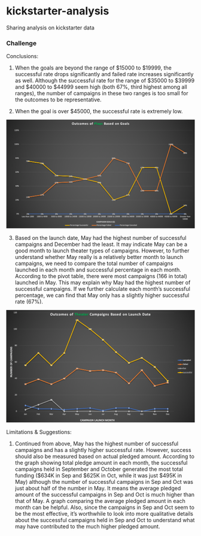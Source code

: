 # kickstarter-analysis
Sharing analysis on kickstarter data
### Challenge
Conclusions:

1. When the goals are beyond the range of $15000 to $19999, the successful rate drops significantly and failed rate increases significantly as well. Although the successful rate for the range of $35000 to $39999 and $40000 to $44999 seem high (both 67%, third highest among all ranges), the number of campaigns in these two ranges is too small for the outcomes to be representative. 

2. When the goal is over $45000, the successful rate is extremely low. 

![](Challenge%201_Outcomes%20based%20on%20goals_plays.png)

3. Based on the launch date, May had the highest number of successful campaigns and December had the least. It may indicate May can be a good month to launch theater types of campaigns. However, to further understand whether May really is a relatively better month to launch campaigns, we need to compare the total number of campaigns launched in each month and successful percentage in each month. According to the pivot table, there were most campaigns (166 in total) launched in May. This may explain why May had the highest number of successful campaigns. If we further calculate each month’s successful percentage, we can find that May only has a slightly higher successful rate (67%). 

![](Challenge%201_Outcomes%20based%20on%20date_theater.png)

Limitations & Suggestions:

1. Continued from above, May has the highest number of successful campaigns and has a slightly higher successful rate. However, success should also be measured based on actual pledged amount. According to the graph showing total pledge amount in each month, the successful campaigns held in September and October generated the most total funding ($634K in Sep and $625K in Oct, while it was just $495K in May) although the number of successful campaigns in Sep and Oct was just about half of the number in May.  It means the average pledged amount of the successful campaigns in Sep and Oct is much higher than that of May.  A graph comparing the average pledged amount in each month can be helpful. Also, since the campaigns in Sep and Oct seem to be the most effective, it’s worthwhile to look into more qualitative details about the successful campaigns held in Sep and Oct to understand what may have contributed to the much higher pledged amount.
